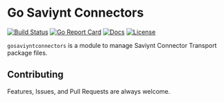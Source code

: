 # Go Saviynt Connectors

[![Build Status][build-status-svg]][build-status-url]
[![Go Report Card][goreport-svg]][goreport-url]
[![Docs][docs-godoc-svg]][docs-godoc-url]
[![License][license-svg]][license-url]

`gosaviyntconnectors` is a module to manage Saviynt Connector Transport package files.

## Contributing

Features, Issues, and Pull Requests are always welcome.

 [build-status-svg]: https://github.com/grokify/go-saviynt-connectors/workflows/test/badge.svg?branch=main
 [build-status-url]: https://github.com/grokify/go-saviynt-connectors/actions
 [goreport-svg]: https://goreportcard.com/badge/github.com/grokify/go-saviynt-connectors
 [goreport-url]: https://goreportcard.com/report/github.com/grokify/go-saviynt-connectors
 [codeclimate-status-svg]: https://codeclimate.com/github/grokify/go-saviynt-connectors/badges/gpa.svg
 [codeclimate-status-url]: https://codeclimate.com/github/grokify/go-saviynt-connectors
 [docs-godoc-svg]: https://pkg.go.dev/badge/github.com/grokify/go-saviynt-connectors
 [docs-godoc-url]: https://pkg.go.dev/github.com/grokify/go-saviynt-connectors
 [license-svg]: https://img.shields.io/badge/license-MIT-blue.svg
 [license-url]: https://github.com/grokify/go-saviynt-connectors/blob/master/LICENSE
